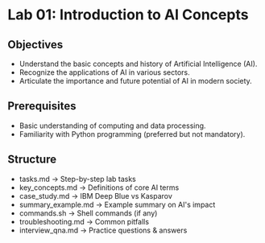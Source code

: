 # Lab 01: Introduction to AI Concepts

## Objectives
- Understand the basic concepts and history of Artificial Intelligence (AI).
- Recognize the applications of AI in various sectors.
- Articulate the importance and future potential of AI in modern society.

## Prerequisites
- Basic understanding of computing and data processing.
- Familiarity with Python programming (preferred but not mandatory).

## Structure
- tasks.md → Step-by-step lab tasks
- key_concepts.md → Definitions of core AI terms
- case_study.md → IBM Deep Blue vs Kasparov
- summary_example.md → Example summary on AI's impact
- commands.sh → Shell commands (if any)
- troubleshooting.md → Common pitfalls
- interview_qna.md → Practice questions & answers
